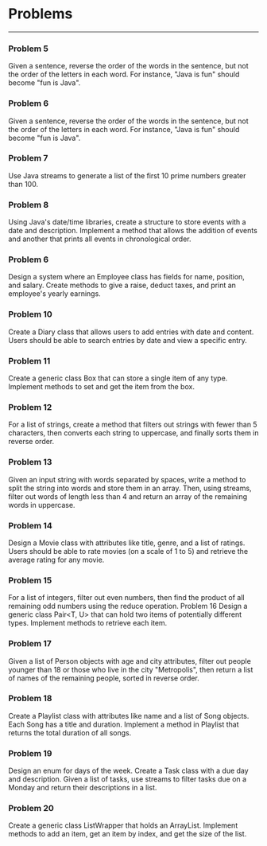 # Problems

---

### Problem 5
Given a sentence, reverse the order of the words in the sentence, but not the order of the letters in each word. For instance, "Java is fun" should become "fun is Java".

### Problem 6
Given a sentence, reverse the order of the words in the sentence, but not the order of the letters in each word. For instance, "Java is fun" should become "fun is Java".

### Problem 7
Use Java streams to generate a list of the first 10 prime numbers greater than 100.

### Problem 8
Using Java's date/time libraries, create a structure to store events with a date and description. Implement a method that allows the addition of events and another that prints all events in chronological order.

### Problem 6
Design a system where an Employee class has fields for name, position, and salary. Create methods to give a raise, deduct taxes, and print an employee's yearly earnings.

### Problem 10
Create a Diary class that allows users to add entries with date and content. Users should be able to search entries by date and view a specific entry.

### Problem 11
Create a generic class Box<T> that can store a single item of any type. Implement methods to set and get the item from the box.

### Problem 12
For a list of strings, create a method that filters out strings with fewer than 5 characters, then converts each string to uppercase, and finally sorts them in reverse order.

### Problem 13
Given an input string with words separated by spaces, write a method to split the string into words and store them in an array. Then, using streams, filter out words of length less than 4 and return an array of the remaining words in uppercase.

### Problem 14
Design a Movie class with attributes like title, genre, and a list of ratings. Users should be able to rate movies (on a scale of 1 to 5) and retrieve the average rating for any movie.

### Problem 15
For a list of integers, filter out even numbers, then find the product of all remaining odd numbers using the reduce operation.
Problem 16
Design a generic class Pair<T, U> that can hold two items of potentially different types. Implement methods to retrieve each item.

### Problem 17
Given a list of Person objects with age and city attributes, filter out people younger than 18 or those who live in the city "Metropolis", then return a list of names of the remaining people, sorted in reverse order.

### Problem 18
Create a Playlist class with attributes like name and a list of Song objects. Each Song has a title and duration. Implement a method in Playlist that returns the total duration of all songs.

### Problem 19
Design an enum for days of the week. Create a Task class with a due day and description. Given a list of tasks, use streams to filter tasks due on a Monday and return their descriptions in a list.

### Problem 20
Create a generic class ListWrapper<T> that holds an ArrayList<T>. Implement methods to add an item, get an item by index, and get the size of the list.